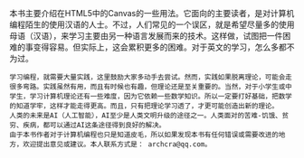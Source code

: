 本书主要介绍在HTML5中的Canvas的一些用法。它面向的主要读者，是对计算机编程陌生的使用汉语的人士。不过，人们常见的一个误区，就是希望尽量多的使用母语（汉语），来学习主要由另一种语言发展而来的技术。这样做，试图把一件困难的事变得容易。但实际上，这会累积更多的困难。对于英文的学习，怎么多都不为过。

    学习编程，就需要大量实践，这里鼓励大家多动手去尝试。然而，实践如果脱离理论，可能会走很多弯路。实践虽然有用，而且有时候也有趣，但理论还是至关重要的。当然，对于小学生或中学生，学习计算机理论还有一些难度，因为它依赖一些数学知识。所以一定要打好基础，把数学的知道学牢，这样才能走得更高。而且，只有把理论学习透了，才更可能创造出新的理论。
    人类的未来是AI（人工智能），AI至少是人类文明升级的途径之一。人类面对的苦难-饥饿、贫穷、疾病，都可以通过AI这条途径得到良好的解决。
    由于本书作者对于计算机编程也只是知道皮毛，所以如果发现本书有任何错误或需要改进的地方，欢迎提出意见或建议。本人联系方式是： archcra@qq.com。
    
    
    